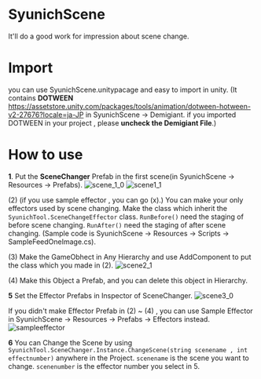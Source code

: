 # SyunichScene
It'll do a good work for impression about scene change.

# Import
you can use SyunichScene.unitypacage and easy to import in unity.
(It contains **DOTWEEN** https://assetstore.unity.com/packages/tools/animation/dotween-hotween-v2-27676?locale=ja-JP in 
SyunichScene -> Demigiant. if you imported DOTWEEN in your project , please **uncheck the Demigiant File**.)

# How to use
**1**. 
Put the **SceneChanger** Prefab in the first scene(in SyunichScene -> Resources -> Prefabs).
![scene_1_0](https://user-images.githubusercontent.com/78691899/144390982-6ea90ee6-c487-4fa2-a6c7-d3d0e7e61026.PNG)
![scene1_1](https://user-images.githubusercontent.com/78691899/144391869-ca8ad6cb-266f-4c3f-baec-fe0decd2bc7c.PNG)


(2)
(if you use sample effector , you can go (x).)
You can make your only effectors used by scene changing. Make the class which inherit the
`SyunichTool.SceneChangeEffector` class.
`RunBefore()` need the staging of before scene changing.
`RunAfter()` need the staging of after scene changing.
(Sample code is SyunichScene -> Resources -> Scripts -> SampleFeedOneImage.cs).

(3)
Make the GameObhect in Any Hierarchy and use AddComponent to put the class which you made in (2).
![scene2_1](https://user-images.githubusercontent.com/78691899/144393007-b0da540c-575c-41d7-bf69-aff22b8bcc4d.PNG)

(4)
Make this Object a Prefab, and you can delete this object in Hierarchy.

**5**
Set the Effector Prefabs in Inspector of SceneChanger.
![scene3_0](https://user-images.githubusercontent.com/78691899/144393571-fa648917-ffe3-4c53-bbf8-e5f1f9f099b5.PNG)

If you didn't make Effector Prefab in (2) ~ (4) , you can use Sample Effector in SyunichScene -> Resources -> Prefabs -> Effectors 
instead.
![sampleeffector](https://user-images.githubusercontent.com/78691899/144393894-46ce8ccb-ca0e-4d08-ac5e-f297c1bb33cb.PNG)

**6**
You can Change the Scene by using `SyunichTool.SceneChanger.Instance.ChangeScene(string scenename , int effectnumber)`  anywhere in the Project.
`scenename` is the scene you want to change.
`scenenumber` is the effector number you select in 5.
